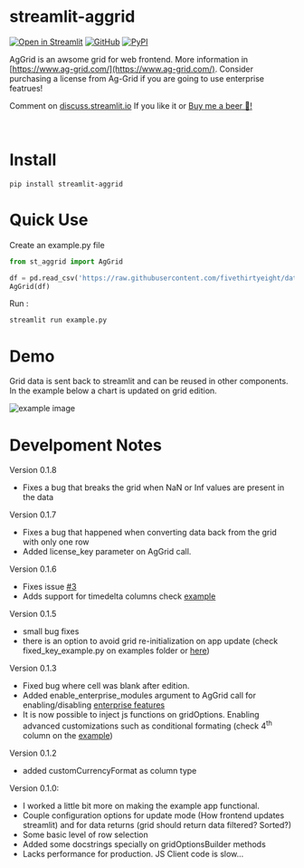# streamlit-aggrid

[![Open in Streamlit][share_badge]][share_link] [![GitHub][github_badge]][github_link] [![PyPI][pypi_badge]][pypi_link] 

AgGrid is an awsome grid for web frontend. More information in [https://www.ag-grid.com/](https://www.ag-grid.com/). Consider purchasing a license from Ag-Grid if you are going to use enterprise featrues!

Comment on [discuss.streamlit.io](https://discuss.streamlit.io/t/ag-grid-component-with-input-support/) If you like it or [Buy me a beer 🍺!](https://www.paypal.com/donate?hosted_button_id=8HGLA4JZBYFPQ)

<br>

# Install
```
pip install streamlit-aggrid

```

# Quick Use
Create an example.py file
```python
from st_aggrid import AgGrid

df = pd.read_csv('https://raw.githubusercontent.com/fivethirtyeight/data/master/airline-safety/airline-safety.csv')
AgGrid(df)
```
Run :
```shell
streamlit run example.py
```

# Demo
Grid data is sent back to streamlit and can be reused in other components. In the example below a chart is updated on grid edition.

![example image](https://github.com/PablocFonseca/streamlit-aggrid/raw/main/group_selection_example.gif)

# Develpoment Notes
Version 0.1.8
* Fixes a bug that breaks the grid when NaN or Inf values are present in the data

Version 0.1.7
* Fixes a bug that happened when converting data back from the grid with only one row
* Added license_key parameter on AgGrid call.

Version 0.1.6
* Fixes issue [#3](https://github.com/PablocFonseca/streamlit-aggrid/issues/3)
* Adds support for timedelta columns check [example][share_link]

Version 0.1.5
* small bug fixes
* there is an option to avoid grid re-initialization on app update (check fixed_key_example.py on examples folder or [here](https://share.streamlit.io/pablocfonseca/streamlit-aggrid/main/examples/fixed_key_example.py))

Version 0.1.3
* Fixed bug where cell was blank after edition.
* Added enable_enterprise_modules argument to AgGrid call for enabling/disabling [enterprise features](https://www.ag-grid.com/documentation/javascript/licensing/)
* It is now possible to inject js functions on gridOptions. Enabling advanced customizations such as conditional formating (check 4<sup>th</sup> column on the [example](share_link))

Version 0.1.2
* added customCurrencyFormat as column type

 Version 0.1.0:
* I worked a little bit more on making the example app functional.
* Couple configuration options for update mode (How frontend updates streamlit) and for data returns (grid should return data filtered? Sorted?)
* Some basic level of row selection
* Added some docstrings specially on gridOptionsBuilder methods
* Lacks performance for production. JS Client code is slow...


[share_badge]: https://static.streamlit.io/badges/streamlit_badge_black_white.svg
[share_link]: https://share.streamlit.io/pablocfonseca/streamlit-aggrid/main/examples/example.py

[github_badge]: https://badgen.net/badge/icon/GitHub?icon=github&color=black&label
[github_link]: https://github.com/PablocFonseca/streamlit-aggrid

[pypi_badge]: https://badgen.net/pypi/v/streamlit-aggrid?icon=pypi&color=black&label
[pypi_link]: https://www.pypi.org/project/streamlit-aggrid/